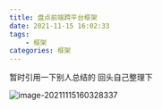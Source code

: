 ```yaml
---
title: 盘点前端跨平台框架
date: 2021-11-15 16:02:33
tags:
	- 框架
categories: 框架
---
```


暂时引用一下别人总结的 回头自己整理下

![image-20211115160328337](https://gitee.com/bitbw/my-gallery/raw/master/img/20211115160328.png)



